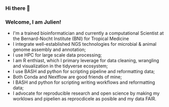 ### Hi there 👋

<!--
**bbalog87/bbalog87** is a ✨ _special_ ✨ repository because its `README.md` (this file) appears on your GitHub profile.


-->


### Welcome, I am Julien!

* I'm a trained bioinformatician and currently a computational Scientist at the Bernard-Nocht Institute (BNI) for Tropical Medicine
* I integrate well-established NGS technologies for microbial & animal genome assembly and annotation;
* I use HPC for large scale data processing;
* I am R enthiast, which I primary leverage for data cleaning, wrangling and visualization in the tidyverse ecosystem; 
* I use BASH and python for scripting pipeline and reformatting data;
* Both Conda and Nextflow are good friends of mine;
* I BASH and python for scripting writing workflows and reformatting data;
* I advocate for reproducible research and open science by making my worklows and pipelien as reprocdicele as posible and my data FAIR.
